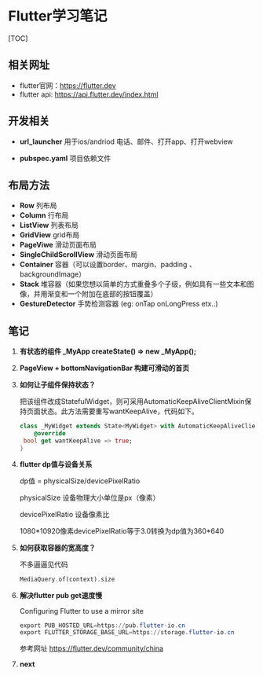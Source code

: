 # Flutter学习笔记

[TOC]



## 相关网址

- flutter官网：https://flutter.dev
- flutter api: <https://api.flutter.dev/index.html>

## 开发相关

- **url_launcher** 用于ios/andriod 电话、邮件、打开app、打开webview

- **pubspec.yaml** 项目依赖文件


## 布局方法

- **Row**  <widget >列布局
- **Column** <widget >行布局
- **ListView** <widget >列表布局
- **GridView** <widget >grid布局
- **PageViwe** <widget>滑动页面布局
- **SingleChildScrollView**<widget> 滑动页面布局
- **Container** <widget >容器（可以设置border、margin、padding 、backgroundImage）
- **Stack** <widget >堆容器（如果您想以简单的方式重叠多个子级，例如具有一些文本和图像，并用渐变和一个附加在底部的按钮覆盖）
- **GestureDetector**<widget> 手势检测容器 (eg: onTap onLongPress etx..)


## 笔记

1. **有状态的组件 _MyApp createState() => new _MyApp();**

2. **PageView + bottomNavigationBar 构建可滑动的首页**

3. **如何让子组件保持状态？**

   把该组件改成StatefulWidget，则可采用AutomaticKeepAliveClientMixin保持页面状态。此方法需要重写wantKeepAlive，代码如下。

   ```dart
   class _MyWidget extends State<MyWidget> with AutomaticKeepAliveClientMixin {
       @override
   	bool get wantKeepAlive => true;
   }
   ```

   

4. **flutter dp值与设备关系** 

   dp值 = physicalSize/devicePixelRatio

   physicalSize 设备物理大小单位是px（像素）

   devicePixelRatio 设备像素比

   1080\*10920像素devicePixelRatio等于3.0转换为dp值为360\*640

5. **如何获取容器的宽高度？**

   不多逼逼见代码

   ```dart
   MediaQuery.of(context).size
   ```

6. **解决flutter pub get速度慢**

   Configuring Flutter to use a mirror site

   ```powershell
   export PUB_HOSTED_URL=https://pub.flutter-io.cn
   export FLUTTER_STORAGE_BASE_URL=https://storage.flutter-io.cn
   ```

   参考网址 <https://flutter.dev/community/china>  

7. **next**

